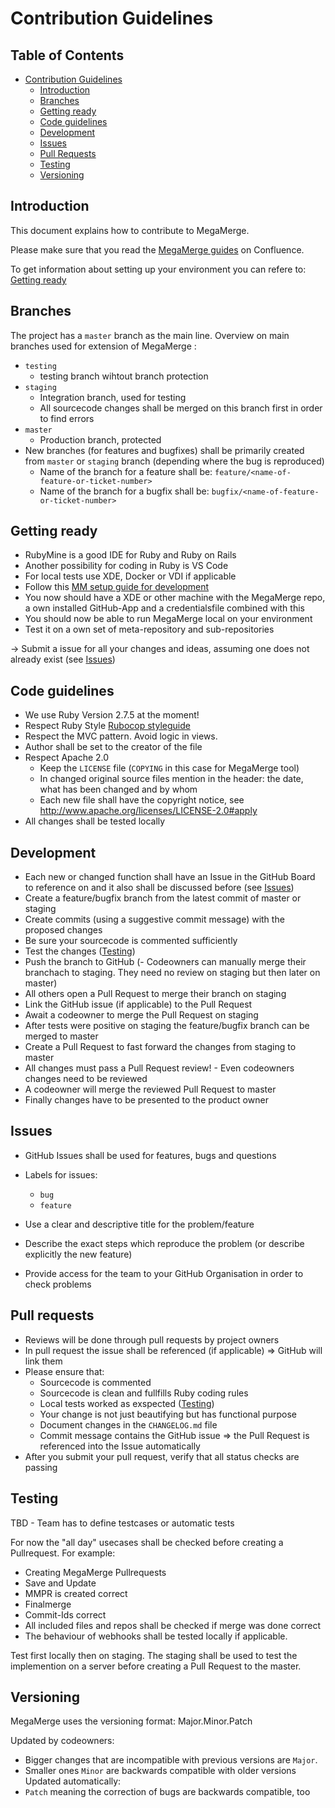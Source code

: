 # Contribution Guidelines

## Table of Contents

- [Contribution Guidelines](#contribution-guidelines)
  - [Introduction](#introduction)
  - [Branches](#branches)
  - [Getting ready](#getting-ready)
  - [Code guidelines](#code-guidelines)
  - [Development](#development)
  - [Issues](#issues)
  - [Pull Requests](#pull-requests)
  - [Testing](#testing)
  - [Versioning](#versioning)

## Introduction
This document explains how to contribute to MegaMerge.

Please make sure that you read the [MegaMerge guides](https://confluence.auto.continental.cloud/x/DKCUG) on Confluence.

To get information about setting up your environment you can refere to: [Getting ready](#getting-ready)


## Branches
The project has a `master` branch as the main line.
Overview on main branches used for extension of MegaMerge :
- `testing`
    - testing branch wihtout branch protection
- `staging`
    - Integration branch, used for testing
	- All sourcecode changes shall be merged on this branch first in order to find errors
- `master`
    - Production branch, protected
- New branches (for features and bugfixes) shall be primarily created from `master`  or `staging` branch (depending where the bug is reproduced)
    - Name of the branch for a feature shall be: `feature/<name-of-feature-or-ticket-number>`
	- Name of the branch for a bugfix shall be: `bugfix/<name-of-feature-or-ticket-number>`

## Getting ready
- RubyMine is a good IDE for Ruby and Ruby on Rails
- Another possibility for coding in Ruby is VS Code
- For local tests use XDE, Docker or VDI if applicable
- Follow this [MM setup guide for development](https://confluence.auto.continental.cloud/x/SZKcG)
- You now should have a XDE or other machine with the MegaMerge repo, a own installed GitHub-App and a credentialsfile combined with this
- You should now be able to run MegaMerge local on your environment
- Test it on a own set of meta-repository and sub-repositories

-> Submit a issue for all your changes and ideas, assuming one does not already exist (see [Issues](#issues))

## Code guidelines

- We use Ruby Version 2.7.5 at the moment!
- Respect Ruby Style [Rubocop styleguide](https://github.com/rubocop/ruby-style-guide)
- Respect the MVC pattern. Avoid logic in views.
- Author shall be set to the creator of the file
- Respect Apache 2.0
  - Keep the `LICENSE` file (`COPYING` in this case for MegaMerge tool)
  - In changed original source files mention in the header: the date, what has been changed and by whom
  - Each new file shall have the copyright notice, see http://www.apache.org/licenses/LICENSE-2.0#apply
- All changes shall be tested locally

## Development
- Each new or changed function shall have an Issue in the GitHub Board to reference on and it also shall be discussed before (see [Issues](#issues))
- Create a feature/bugfix branch from the latest commit of master or staging
- Create commits (using a suggestive commit message) with the proposed changes
- Be sure your sourcecode is commented sufficiently 
- Test the changes ([Testing](#testing))
- Push the branch to GitHub
	(- Codeowners can manually merge their branchach to staging. They need no review on staging but then later on master) 
- All others open a Pull Request to merge their branch on staging
- Link the GitHub issue (if applicable) to the Pull Request
- Await a codeowner to merge the Pull Request on staging
- After tests were positive on staging the feature/bugfix branch can be merged to master
- Create a Pull Request to fast forward the changes from staging to master
- All changes must pass a Pull Request review! - Even codeowners changes need to be reviewed
- A codeowner will merge the reviewed Pull Request to master
- Finally changes have to be presented to the product owner

## Issues
- GitHub Issues shall be used for features, bugs and questions
- Labels for issues:
    - `bug`
    - `feature`

- Use a clear and descriptive title for the problem/feature
- Describe the exact steps which reproduce the problem (or describe explicitly the new feature)
- Provide access for the team to your GitHub Organisation in order to check problems

## Pull requests
- Reviews will be done through pull requests by project owners
- In pull request the issue shall be referenced (if applicable) => GitHub will link them
- Please ensure that:
    - Sourcecode is commented
    - Sourcecode is clean and fullfills Ruby coding rules
    - Local tests worked as exspected ([Testing](#testing))
	- Your change is not just beautifying but has functional purpose
	- Document changes in the `CHANGELOG.md` file
	- Commit message contains the GitHub issue => the Pull Request is referenced into the Issue automatically
- After you submit your pull request, verify that all status checks are passing

## Testing
TBD - Team has to define testcases or automatic tests

For now the "all day" usecases shall be checked before creating a Pullrequest.
For example:
- Creating MegaMerge Pullrequests
- Save and Update
- MMPR is created correct
- Finalmerge
- Commit-Ids correct
- All included files and repos shall be checked if merge was done correct
- The behaviour of webhooks shall be tested locally if applicable.

Test first locally then on staging.
The staging shall be used to test the implemention on a server before creating a Pull Request to the master.

## Versioning
MegaMerge uses the versioning format: Major.Minor.Patch

Updated by codeowners:
- Bigger changes that are incompatible with previous versions are `Major`.
- Smaller ones `Minor` are backwards compatible with older versions
Updated automatically:
- `Patch` meaning the correction of bugs are backwards compatible, too 
